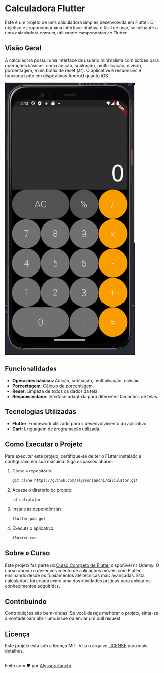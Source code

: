 # Calculadora Flutter

Este é um projeto de uma calculadora simples desenvolvida em Flutter. O objetivo é proporcionar uma interface intuitiva e fácil de usar, semelhante a uma calculadora comum, utilizando componentes do Flutter.

## Visão Geral

A calculadora possui uma interface de usuário minimalista com botões para operações básicas, como adição, subtração, multiplicação, divisão, porcentagem, e um botão de reset (`AC`). O aplicativo é responsivo e funciona tanto em dispositivos Android quanto iOS.

![Calculadora Flutter](screenshot_1.png)

## Funcionalidades

- **Operações básicas**: Adição, subtração, multiplicação, divisão.
- **Porcentagem**: Cálculo de porcentagem.
- **Reset**: Limpeza de todos os dados da tela.
- **Responsividade**: Interface adaptada para diferentes tamanhos de telas.

## Tecnologias Utilizadas

- **Flutter**: Framework utilizado para o desenvolvimento do aplicativo.
- **Dart**: Linguagem de programação utilizada.

## Como Executar o Projeto

Para executar este projeto, certifique-se de ter o Flutter instalado e configurado em sua máquina. Siga os passos abaixo:

1. Clone o repositório:
   ```bash
   git clone https://github.com/alyssonzanchi/calculator.git
   ```
2. Acesse o diretório do projeto:
   ```bash
   cd calculator
   ```
3. Instale as dependências:
   ```bash
   flutter pub get
   ```
4. Execute o aplicativo:
   ```bash
   flutter run
   ```

## Sobre o Curso

Este projeto faz parte do [Curso Completo de Flutter](https://www.udemy.com/course/curso-flutter/?couponCode=SKILLS4SALEB) disponível na Udemy. O curso aborda o desenvolvimento de aplicações móveis com Flutter, ensinando desde os fundamentos até técnicas mais avançadas. Esta calculadora foi criada como uma das atividades práticas para aplicar os conhecimentos adquiridos.

## Contribuindo

Contribuições são bem-vindas! Se você deseja melhorar o projeto, sinta-se à vontade para abrir uma issue ou enviar um pull request.

## Licença

Este projeto está sob a licença MIT. Veja o arquivo [LICENSE](LICENSE) para mais detalhes.

##
Feito com ❤️ por [Alysson Zanchi](https://www.linkedin.com/in/alyssonzanchi/).
